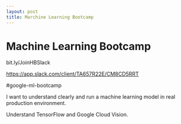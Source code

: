```yaml
---
layout: post
title: Marchine Learning Bootcamp
---
```


# Machine Learning Bootcamp

bit.ly/JoinHBSlack

https://app.slack.com/client/TA657R22E/CM8CD5RRT

#google-ml-bootcamp

I want to understand clearly and run a machine learning model in real production environment.  

Understand TensorFlow and Google Cloud Vision.
